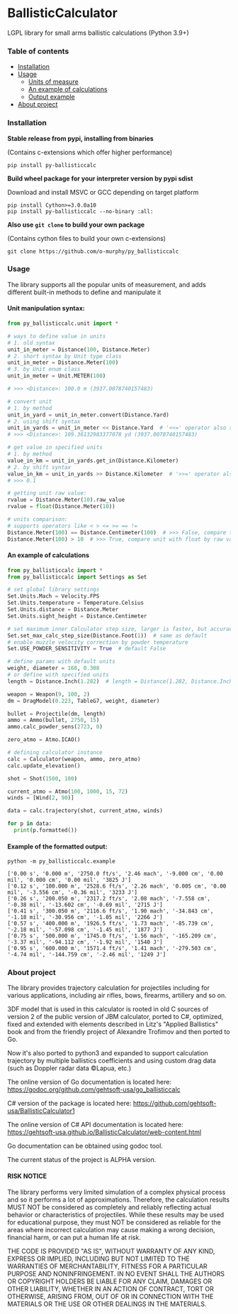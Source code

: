 # BallisticCalculator
LGPL library for small arms ballistic calculations (Python 3.9+)

### Table of contents
* [Installation](#installation)
* [Usage](#usage)
  * [Units of measure](#unit-manipulation-syntax)
  * [An example of calculations](#an-example-of-calculations)
  * [Output example](#example-of-the-formatted-output)
* [About project](#about-project)

### Installation
**Stable release from pypi, installing from binaries**

(Contains c-extensions which offer higher performance)
```shell
pip install py-ballisticcalc
```

**Build wheel package for your interpreter version by pypi sdist**

Download and install MSVC or GCC depending on target platform
```shell
pip install Cython>=3.0.0a10 
pip install py-ballisticcalc --no-binary :all:
```

**Also use `git clone` to build your own package**

(Contains cython files to build your own c-extensions)
```shell
git clone https://github.com/o-murphy/py_ballisticcalc
```   


### Usage

The library supports all the popular units of measurement, and adds different built-in methods to define and manipulate it
#### Unit manipulation syntax:

```python
from py_ballisticcalc.unit import *

# ways to define value in units
# 1. old syntax
unit_in_meter = Distance(100, Distance.Meter)
# 2. short syntax by Unit type class
unit_in_meter = Distance.Meter(100)
# 3. by Unit enum class
unit_in_meter = Unit.METER(100)

# >>> <Distance>: 100.0 m (3937.0078740157483)

# convert unit
# 1. by method
unit_in_yard = unit_in_meter.convert(Distance.Yard)
# 2. using shift syntax
unit_in_yards = unit_in_meter << Distance.Yard  # '<<=' operator also supports
# >>> <Distance>: 109.36132983377078 yd (3937.0078740157483)

# get value in specified units
# 1. by method
value_in_km = unit_in_yards.get_in(Distance.Kilometer)
# 2. by shift syntax
value_in_km = unit_in_yards >> Distance.Kilometer  # '>>=' operator also supports
# >>> 0.1

# getting unit raw value:
rvalue = Distance.Meter(10).raw_value
rvalue = float(Distance.Meter(10))

# units comparison:
# supports operators like < > <= >= == !=
Distance.Meter(100) == Distance.Centimeter(100)  # >>> False, compare two units by raw value
Distance.Meter(100) > 10  # >>> True, compare unit with float by raw value
```

#### An example of calculations

```python
from py_ballisticcalc import *
from py_ballisticcalc import Settings as Set

# set global library settings
Set.Units.Mach = Velocity.FPS
Set.Units.temperature = Temperature.Celsius
Set.Units.distance = Distance.Meter
Set.Units.sight_height = Distance.Centimeter

# set maximum inner Calculator step size, larger is faster, but accuracy is going down 
Set.set_max_calc_step_size(Distance.Foot(1))  # same as default
# enable muzzle velocity correction by powder temperature
Set.USE_POWDER_SENSITIVITY = True  # default False

# define params with default units
weight, diameter = 168, 0.308
# or define with specified units
length = Distance.Inch(1.282)  # length = Distance(1.282, Distance.Inch)

weapon = Weapon(9, 100, 2)
dm = DragModel(0.223, TableG7, weight, diameter)

bullet = Projectile(dm, length)
ammo = Ammo(bullet, 2750, 15)
ammo.calc_powder_sens(2723, 0)

zero_atmo = Atmo.ICAO()

# defining calculator instance
calc = Calculator(weapon, ammo, zero_atmo)
calc.update_elevation()

shot = Shot(1500, 100)

current_atmo = Atmo(100, 1000, 15, 72)
winds = [Wind(2, 90)]

data = calc.trajectory(shot, current_atmo, winds)

for p in data:
  print(p.formatted())
```
#### Example of the formatted output:
```shell
python -m py_ballisticcalc.example
```

```
['0.00 s', '0.000 m', '2750.0 ft/s', '2.46 mach', '-9.000 cm', '0.00 mil', '0.000 cm', '0.00 mil', '3825 J']
['0.12 s', '100.000 m', '2528.6 ft/s', '2.26 mach', '0.005 cm', '0.00 mil', '-3.556 cm', '-0.36 mil', '3233 J']
['0.26 s', '200.050 m', '2317.2 ft/s', '2.08 mach', '-7.558 cm', '-0.38 mil', '-13.602 cm', '-0.69 mil', '2715 J']
['0.41 s', '300.050 m', '2116.6 ft/s', '1.90 mach', '-34.843 cm', '-1.18 mil', '-30.956 cm', '-1.05 mil', '2266 J']
['0.57 s', '400.000 m', '1926.5 ft/s', '1.73 mach', '-85.739 cm', '-2.18 mil', '-57.098 cm', '-1.45 mil', '1877 J']
['0.75 s', '500.000 m', '1745.0 ft/s', '1.56 mach', '-165.209 cm', '-3.37 mil', '-94.112 cm', '-1.92 mil', '1540 J']
['0.95 s', '600.000 m', '1571.4 ft/s', '1.41 mach', '-279.503 cm', '-4.74 mil', '-144.759 cm', '-2.46 mil', '1249 J']
```

### About project

The library provides trajectory calculation for projectiles including for various
applications, including air rifles, bows, firearms, artillery and so on.

3DF model that is used in this calculator is rooted in old C sources of version 2 of the public version of JBM
calculator, ported to C#, optimized, fixed and extended with elements described in
Litz's "Applied Ballistics" book and from the friendly project of Alexandre Trofimov
and then ported to Go.

Now it's also ported to python3 and expanded to support calculation trajectory by 
multiple ballistics coefficients and using custom drag data (such as Doppler radar data ©Lapua, etc.)

The online version of Go documentation is located here: https://godoc.org/github.com/gehtsoft-usa/go_ballisticcalc

C# version of the package is located here: https://github.com/gehtsoft-usa/BallisticCalculator1

The online version of C# API documentation is located here: https://gehtsoft-usa.github.io/BallisticCalculator/web-content.html

Go documentation can be obtained using godoc tool.

The current status of the project is ALPHA version.

#### RISK NOTICE

The library performs very limited simulation of a complex physical process and so it performs a lot of approximations. Therefore, the calculation results MUST NOT be considered as completely and reliably reflecting actual behavior or characteristics of projectiles. While these results may be used for educational purpose, they must NOT be considered as reliable for the areas where incorrect calculation may cause making a wrong decision, financial harm, or can put a human life at risk.

THE CODE IS PROVIDED "AS IS", WITHOUT WARRANTY OF ANY KIND, EXPRESS OR IMPLIED, INCLUDING BUT NOT LIMITED TO THE WARRANTIES OF MERCHANTABILITY, FITNESS FOR A PARTICULAR PURPOSE AND NONINFRINGEMENT. IN NO EVENT SHALL THE AUTHORS OR COPYRIGHT HOLDERS BE LIABLE FOR ANY CLAIM, DAMAGES OR OTHER LIABILITY, WHETHER IN AN ACTION OF CONTRACT, TORT OR OTHERWISE, ARISING FROM, OUT OF OR IN CONNECTION WITH THE MATERIALS OR THE USE OR OTHER DEALINGS IN THE MATERIALS.

